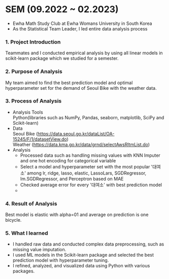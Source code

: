 # SEM (09.2022 ~ 02.2023)
* Ewha Math Study Club at Ewha Womans University in South Korea
* As the Statistical Team Leader, I led entire data analysis process

### 1. Project Introduction
   Teammates and I conducted empirical analysis by using all linear models in scikit-learn package which we studied for a semester.

### 2. Purpose of Analysis
   My team aimed to find the best prediction model and optimal hyperparameter set for the demand of Seoul Bike with the weather data. 

### 3. Process of Analysis
   * Analysis Tools
     <br/> Python(libraries such as NumPy, Pandas, seaborn, matplotlib, SciPy and Scikit-learn)
   * Data
     <br/> Seoul Bike (https://data.seoul.go.kr/dataList/OA-15245/F/1/datasetView.do)
     <br/> Weather (https://data.kma.go.kr/data/grnd/selectAwsRltmList.do)
   * Analysis
     - Processed data such as handling missing values with KNN Imputer and one hot encoding for categorical variable
     - Select a model and hyperparameter set with the most popular '대여소' among lr, ridge, lasso, elastic, LassoLars, SGDRegressor, lm.SGDRegressor, and Perceptron based on MAE
     - Checked average error for every '대여소' with best prediction model
     - 
### 4. Result of Analysis
 Best model is elastic with alpha=01 and average on prediction is one bicycle.

### 5. What I learned
   * I handled raw data and conducted complex data preprocessing, such as missing value imputation.
   * I used ML models in the Scikit-learn package and selected the best prediction model with hyperparameter tuning.
   * I refined, analyzed, and visualized data using Python with various packages. 
     
